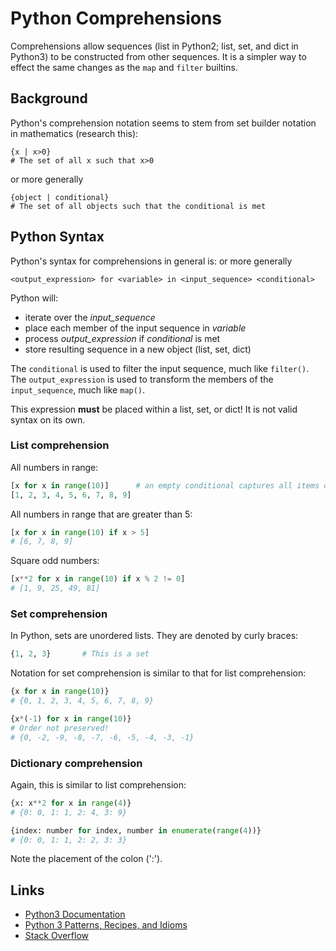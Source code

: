 # Python Comprehensions

Comprehensions allow sequences (list in Python2; list, set, and dict in Python3)
to be constructed from other sequences.
It is a simpler way to effect the same changes as the `map` and `filter` builtins.


## Background

Python's comprehension notation seems to stem from set builder notation in mathematics (research this):
```
{x | x>0}
# The set of all x such that x>0
```
or more generally
```
{object | conditional}
# The set of all objects such that the conditional is met
```


## Python Syntax

Python's syntax for comprehensions in general is:
or more generally

```
<output_expression> for <variable> in <input_sequence> <conditional>
```

Python will:

  * iterate over the *input_sequence*
  * place each member of the input sequence in *variable*
  * process *output_expression* if *conditional* is met
  * store resulting sequence in a new object (list, set, dict)

The `conditional` is used to filter the input sequence, much like `filter()`.
The `output_expression` is used to transform the members of the `input_sequence`, much like `map()`.

This expression **must** be placed within a list, set, or dict!
It is not valid syntax on its own.


### List comprehension

All numbers in range:
```python
[x for x in range(10)]      # an empty conditional captures all items of the input sequence
[1, 2, 3, 4, 5, 6, 7, 8, 9]
```

All numbers in range that are greater than 5:
```python
[x for x in range(10) if x > 5]
# [6, 7, 8, 9]
```

Square odd numbers:
```python
[x**2 for x in range(10) if x % 2 != 0]
# [1, 9, 25, 49, 81]
```


### Set comprehension

In Python, sets are unordered lists.
They are denoted by curly braces:

```python
{1, 2, 3}       # This is a set
```

Notation for set comprehension is similar to that for list comprehension:

```python
{x for x in range(10)}
# {0, 1, 2, 3, 4, 5, 6, 7, 8, 9}
```

```python
{x*(-1) for x in range(10)}
# Order not preserved!
# {0, -2, -9, -8, -7, -6, -5, -4, -3, -1}
```


### Dictionary comprehension

Again, this is similar to list comprehension:

```python
{x: x**2 for x in range(4)}
# {0: 0, 1: 1, 2: 4, 3: 9}
```

```python
{index: number for index, number in enumerate(range(4))}
# {0: 0, 1: 1, 2: 2, 3: 3}
```

Note the placement of the colon (':').


## Links

  * [Python3 Documentation](https://docs.python.org/3/tutorial/datastructures.html#list-comprehensions)
  * [Python 3 Patterns, Recipes, and Idioms](https://python-3-patterns-idioms-test.readthedocs.io/en/latest/Comprehensions.html)
  * [Stack Overflow](https://stackoverflow.com/questions/34835951/what-does-list-comprehension-mean-how-does-it-work-and-how-can-i-use-it)
